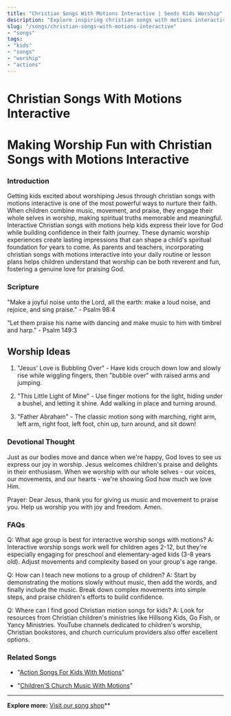 ```yaml
---
title: "Christian Songs With Motions Interactive | Seeds Kids Worship"
description: "Explore inspiring christian songs with motions interactive for children's worship and faith development. Biblical music resources for families and ministry."
slug: "/songs/christian-songs-with-motions-interactive"
- "songs"
tags:
- "kids"
- "songs"
- "worship"
- "actions"
---
```


# Christian Songs With Motions Interactive

# Making Worship Fun with Christian Songs with Motions Interactive

### Introduction
Getting kids excited about worshiping Jesus through christian songs with motions interactive is one of the most powerful ways to nurture their faith. When children combine music, movement, and praise, they engage their whole selves in worship, making spiritual truths memorable and meaningful. Interactive Christian songs with motions help kids express their love for God while building confidence in their faith journey. These dynamic worship experiences create lasting impressions that can shape a child's spiritual foundation for years to come. As parents and teachers, incorporating christian songs with motions interactive into your daily routine or lesson plans helps children understand that worship can be both reverent and fun, fostering a genuine love for praising God.

### Scripture
"Make a joyful noise unto the Lord, all the earth: make a loud noise, and rejoice, and sing praise." - Psalm 98:4

"Let them praise his name with dancing and make music to him with timbrel and harp." - Psalm 149:3

## Worship Ideas
1. "Jesus' Love is Bubbling Over" - Have kids crouch down low and slowly rise while wiggling fingers, then "bubble over" with raised arms and jumping.

2. "This Little Light of Mine" - Use finger motions for the light, hiding under a bushel, and letting it shine. Add walking in place and turning around.

3. "Father Abraham" - The classic motion song with marching, right arm, left arm, right foot, left foot, chin up, turn around, and sit down!

### Devotional Thought
Just as our bodies move and dance when we're happy, God loves to see us express our joy in worship. Jesus welcomes children's praise and delights in their enthusiasm. When we worship with our whole selves - our voices, our movements, and our hearts - we're showing God how much we love Him.

Prayer: Dear Jesus, thank you for giving us music and movement to praise you. Help us worship you with joy and freedom. Amen.

### FAQs

Q: What age group is best for interactive worship songs with motions?
A: Interactive worship songs work well for children ages 2-12, but they're especially engaging for preschool and elementary-aged kids (3-8 years old). Adjust movements and complexity based on your group's age range.

Q: How can I teach new motions to a group of children?
A: Start by demonstrating the motions slowly without music, then add the words, and finally include the music. Break down complex movements into simple steps, and praise children's efforts to build confidence.

Q: Where can I find good Christian motion songs for kids?
A: Look for resources from Christian children's ministries like Hillsong Kids, Go Fish, or Yancy Ministries. YouTube channels dedicated to children's worship, Christian bookstores, and church curriculum providers also offer excellent options.

### Related Songs

- "[Action Songs For Kids With Motions](/songs/action-songs-for-kids-with-motions/)"

- "[Children'S Church Music With Motions](/songs/children-s-church-music-with-motions/)"

---

**Explore more:** [Visit our song shop](https://seedskidsworship.com/shop)**

<!-- Schema Markup -->
<script type="application/ld+json">
{
  "@context": "https://schema.org",
  "@type": "MusicRecording",
  "name": "Christian Songs With Motions Interactive",
  "byArtist": {
    "@type": "MusicGroup",
    "name": "Seeds Kids Worship"
  },
  "isFamilyFriendly": true,
  "url": "https://seedskidsworship.com/songs/christian-songs-with-motions-interactive/"
}
</script>